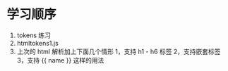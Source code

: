 # 学习顺序
1. tokens 练习
2. htmltokens1.js
3. 上次的 html 解析加上下面几个情形
   1，支持 h1 - h6 标签
   2，支持嵌套标签
   3，支持 {{ name }} 这样的用法